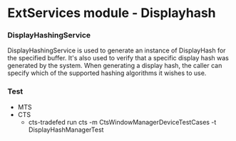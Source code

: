 ExtServices module - Displayhash
=============================

### DisplayHashingService
DisplayHashingService is used to generate an instance of DisplayHash for the specified buffer.
It's also used to verify that a specific display hash was generated by the system. When generating
a display hash, the caller can specify which of the supported hashing algorithms it wishes to use.

### Test
- MTS
- CTS
  - cts-tradefed run cts -m CtsWindowManagerDeviceTestCases -t DisplayHashManagerTest